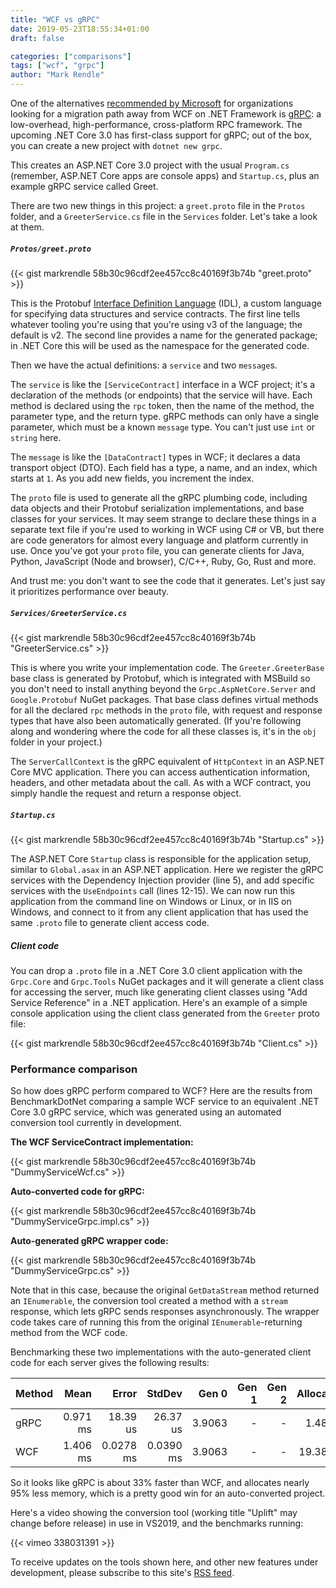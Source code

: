 ```yaml
---
title: "WCF vs gRPC"
date: 2019-05-23T18:55:34+01:00
draft: false

categories: ["comparisons"]
tags: ["wcf", "grpc"]
author: "Mark Rendle"
---
```


One of the alternatives [recommended by Microsoft](https://devblogs.microsoft.com/dotnet/net-core-is-the-future-of-net/) 
for organizations looking for a migration path away from WCF
on .NET Framework is [gRPC](https://grpc.io): a low-overhead, high-performance, cross-platform RPC framework.
The upcoming .NET Core 3.0 has first-class support for gRPC; out of the box, you can create a new project with `dotnet new grpc`.

This creates an ASP.NET Core 3.0 project with the usual `Program.cs` (remember, ASP.NET Core apps are console apps)
and `Startup.cs`, plus an example gRPC service called Greet.

There are two new things in this project: a `greet.proto` file in the `Protos` folder, and a `GreeterService.cs` file
in the `Services` folder. Let's take a look at them.


##### `Protos/greet.proto`

{{< gist markrendle 58b30c96cdf2ee457cc8c40169f3b74b "greet.proto" >}}

This is the Protobuf [Interface Definition Language](https://developers.google.com/protocol-buffers/docs/proto3) (IDL),
a custom language for specifying data structures and service contracts. The first line tells whatever tooling you're
using that you're using v3 of the language; the default is v2. The second line provides a name for the generated package;
in .NET Core this will be used as the namespace for the generated code.

Then we have the actual definitions: a `service` and two `message`s.

The `service` is like the `[ServiceContract]` interface in a WCF project; it's a declaration of the methods (or endpoints) that the
service will have. Each method is declared using the `rpc` token, then the name of the method, the parameter type, and the return type.
gRPC methods can only have a single parameter, which must be a known `message` type. You can't just use `int` or `string` here.

The `message` is like the `[DataContract]` types in WCF; it declares a data transport object (DTO). Each field has a type, a name,
and an index, which starts at `1`. As you add new fields, you increment the index.

The `proto` file is used to generate all the gRPC plumbing code, including data objects and their Protobuf serialization
implementations, and base classes for your services. It may seem strange to declare these things in a separate text file if
you're used to working in WCF using C# or VB, but there are code generators for almost every language and platform currently
in use. Once you've got your `proto` file, you can generate clients for Java, Python, JavaScript (Node and browser), C/C++, Ruby,
Go, Rust and more.

And trust me: you don't want to see the code that it generates. Let's just say it prioritizes performance over beauty.

##### `Services/GreeterService.cs`

{{< gist markrendle 58b30c96cdf2ee457cc8c40169f3b74b "GreeterService.cs" >}}

This is where you write your implementation code. The `Greeter.GreeterBase` base class is generated by Protobuf, which is
integrated with MSBuild so you don't need to install anything beyond the `Grpc.AspNetCore.Server` and `Google.Protobuf`
NuGet packages. That base class defines virtual methods for all the declared `rpc` methods in the `proto` file, with request
and response types that have also been automatically generated. (If you're following along and wondering where the code for
all these classes is, it's in the `obj` folder in your project.)

The `ServerCallContext` is the gRPC equivalent of `HttpContext` in an ASP.NET Core MVC application. There you can access
authentication information, headers, and other metadata about the call. As with a WCF contract, you simply handle the request
and return a response object.

##### `Startup.cs`

{{< gist markrendle 58b30c96cdf2ee457cc8c40169f3b74b "Startup.cs" >}}

The ASP.NET Core `Startup` class is responsible for the application setup, similar to `Global.asax` in an ASP.NET application.
Here we register the gRPC services with the Dependency Injection provider (line 5), and add specific services with the
`UseEndpoints` call (lines 12-15). We can now run this application from the command line on Windows or Linux, or in IIS
on Windows, and connect to it from any client application that has used the same `.proto` file to generate client access
code.

##### Client code

You can drop a `.proto` file in a .NET Core 3.0 client application with the `Grpc.Core` and `Grpc.Tools` NuGet packages
and it will generate a client class for accessing the server, much like generating client classes using "Add Service Reference"
in a .NET application. Here's an example of a simple console application using the client class generated from the `Greeter`
proto file:

{{< gist markrendle 58b30c96cdf2ee457cc8c40169f3b74b "Client.cs" >}}

### Performance comparison

So how does gRPC perform compared to WCF? Here are the results from BenchmarkDotNet comparing a sample WCF service to an
equivalent .NET Core 3.0 gRPC service, which was generated using an automated conversion tool currently in development.

**The WCF ServiceContract implementation:**

{{< gist markrendle 58b30c96cdf2ee457cc8c40169f3b74b "DummyServiceWcf.cs" >}}

**Auto-converted code for gRPC:**

{{< gist markrendle 58b30c96cdf2ee457cc8c40169f3b74b "DummyServiceGrpc.impl.cs" >}}

**Auto-generated gRPC wrapper code:**

{{< gist markrendle 58b30c96cdf2ee457cc8c40169f3b74b "DummyServiceGrpc.cs" >}}

Note that in this case, because the original `GetDataStream` method returned an `IEnumerable`, the conversion tool
created a method with a `stream` response, which lets gRPC sends responses asynchronously. The wrapper code takes care
of running this from the original `IEnumerable`-returning method from the WCF code.

Benchmarking these two implementations with the auto-generated client code for each server gives the following results:

| Method |     Mean |     Error |    StdDev |  Gen 0 | Gen 1 | Gen 2 | Allocated |
|------- |---------:|----------:|----------:|-------:|------:|------:|----------:|
|   gRPC | 0.971 ms |  18.39 us |  26.37 us | 3.9063 |     - |     - |   1.48 KB |
|    WCF | 1.406 ms | 0.0278 ms | 0.0390 ms | 3.9063 |     - |     - |  19.38 KB |

So it looks like gRPC is about 33% faster than WCF, and allocates nearly 95% less memory, which is a pretty good win
for an auto-converted project.

Here's a video showing the conversion tool (working title "Uplift" may change before release) in use in VS2019, and the
benchmarks running:

{{< vimeo 338031391 >}}

To receive updates on the tools shown here, and other new features under development,
please subscribe to this site's [RSS feed](https://unwcf.com/index.xml).
